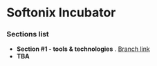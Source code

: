 # Softonix Incubator

### Sections list

- **Section #1 - tools & technologies** . [Branch link](https://github.com/Softonix/softonix-incubator/tree/section-1-tooling)
- **TBA**

